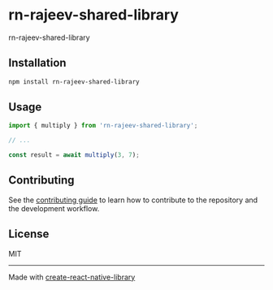 # rn-rajeev-shared-library

rn-rajeev-shared-library

## Installation

```sh
npm install rn-rajeev-shared-library
```

## Usage


```js
import { multiply } from 'rn-rajeev-shared-library';

// ...

const result = await multiply(3, 7);
```


## Contributing

See the [contributing guide](CONTRIBUTING.md) to learn how to contribute to the repository and the development workflow.

## License

MIT

---

Made with [create-react-native-library](https://github.com/callstack/react-native-builder-bob)
